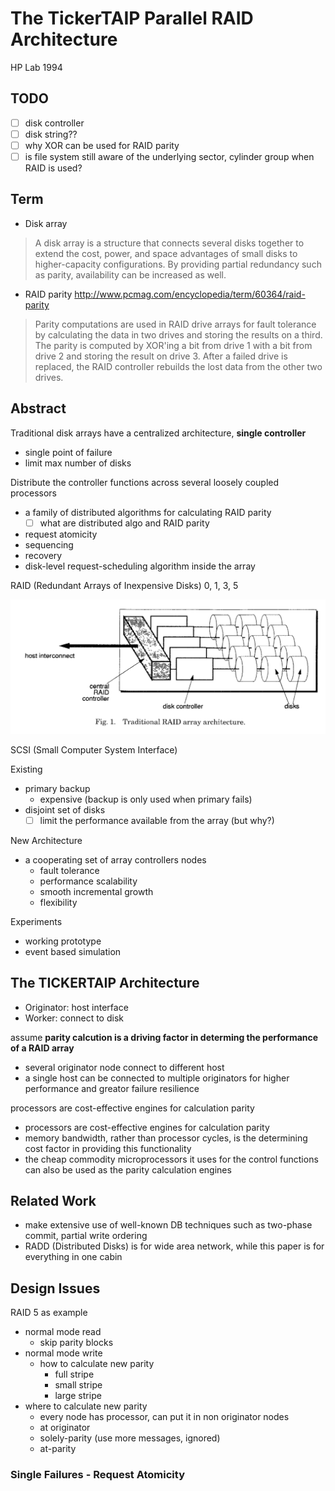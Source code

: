 # The TickerTAIP Parallel RAID Architecture

HP Lab 1994

## TODO

- [ ] disk controller
- [ ] disk string??
- [ ] why XOR can be used for RAID parity
- [ ] is file system still aware of the underlying sector, cylinder group when RAID is used?

## Term

- Disk array

> A disk array is a structure that connects several disks together to extend the cost,
power, and space advantages of small disks to higher-capacity configurations. By providing partial
redundancy such as parity, availability can be increased as well.

- RAID parity http://www.pcmag.com/encyclopedia/term/60364/raid-parity

> Parity computations are used in RAID drive arrays for fault tolerance by calculating the data in two drives and storing the results on a third. The parity is computed by XOR'ing a bit from drive 1 with a bit from drive 2 and storing the result on drive 3. After a failed drive is replaced, the RAID controller rebuilds the lost data from the other two drives.

## Abstract

Traditional disk arrays have a centralized architecture, **single controller**

- single point of failure
- limit max number of disks

Distribute the controller functions across several loosely coupled processors

- a family of distributed algorithms for calculating RAID parity
  - [ ] what are distributed algo and RAID parity
- request atomicity
- sequencing
- recovery
- disk-level request-scheduling algorithm inside the array

RAID (Redundant Arrays of Inexpensive Disks) 0, 1, 3, 5

![traditional RAID architecture](images/traditional_RAID.png)

SCSI (Small Computer System Interface)

Existing

- primary backup
  - expensive (backup is only used when primary fails)
- disjoint set of disks
  - [ ] limit the performance available from the array (but why?)

New Architecture

- a cooperating set of array controllers nodes
  - fault tolerance
  - performance scalability
  - smooth incremental growth
  - flexibility

Experiments 

- working prototype
- event based simulation

## The TICKERTAIP Architecture

- Originator: host interface
- Worker: connect to disk

assume **parity calcution is a driving factor in determing the performance of a RAID array**

- several originator node connect to different host
- a single host can be connected to multiple originators for higher performance and greator failure resilience

processors are cost-effective engines for calculation parity

- processors are cost-effective engines for calculation parity
- memory bandwidth, rather than processor cycles, is the determining cost factor in providing this functionality
- the cheap commodity microprocessors it uses for the control functions can also be used as the parity calculation engines

## Related Work

- make extensive use of well-known DB techniques such as two-phase commit, partial write ordering
- RADD (Distributed Disks) is for wide area network, while this paper is for everything in one cabin

## Design Issues 

RAID 5 as example

- normal mode read
  - skip parity blocks
- normal mode write
  - how to calculate new parity
    - full stripe 
    - small stripe
    - large stripe
- where to calculate new parity
  - every node has processor, can put it in non originator nodes
  - at originator
  - solely-parity (use more messages, ignored)
  - at-parity

### Single Failures - Request Atomicity


  

